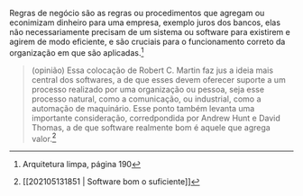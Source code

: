 Regras de negócio são as regras ou procedimentos que agregam ou econimizam dinheiro para uma empresa, exemplo juros dos bancos, elas não necessariamente precisam de um sistema ou software para existirem e agirem de modo eficiente, e são cruciais para o funcionamento correto da organização em que são aplicadas.[^1]  

> (opinião) Essa colocação de Robert C. Martin faz jus a ideia mais central dos softwares, a de que esses devem oferecer suporte a um processo realizado por uma organização ou pessoa, seja esse processo natural, como a comunicação, ou industrial, como a automação de maquinário. Esse ponto também levanta uma importante consideração, corredpondida por Andrew Hunt e David Thomas, a de que software realmente bom é aquele que agrega valor.[^2]  

[^1]: Arquitetura limpa, página 190  
[^2]: [[202105131851 | Software bom o suficiente]]  
